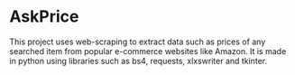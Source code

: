# AskPrice
This project uses web-scraping to extract data such as prices of any searched item from popular e-commerce websites like Amazon.
It is made in python using libraries such as bs4, requests, xlxswriter and tkinter.

